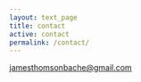 ```yaml
---
layout: text_page
title: contact
active: contact
permalink: /contact/
---
```


<a href="mailt: jamesthomsonbache@gmail.com">jamesthomsonbache@gmail.com</a>